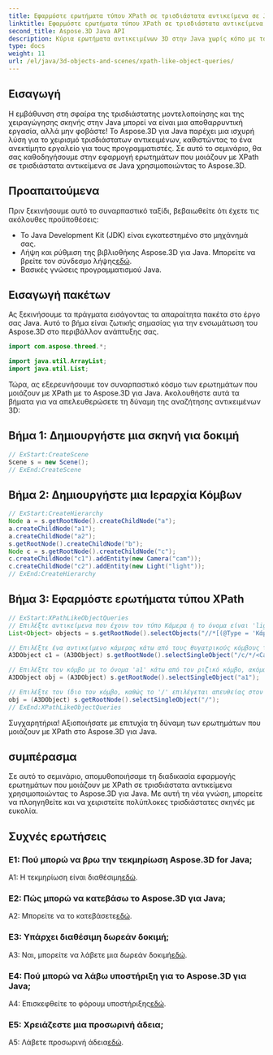 ```yaml
---
title: Εφαρμόστε ερωτήματα τύπου XPath σε τρισδιάστατα αντικείμενα σε Java
linktitle: Εφαρμόστε ερωτήματα τύπου XPath σε τρισδιάστατα αντικείμενα σε Java
second_title: Aspose.3D Java API
description: Κύρια ερωτήματα αντικειμένων 3D στην Java χωρίς κόπο με το Aspose.3D. Εφαρμόστε ερωτήματα τύπου XPath, χειριστείτε σκηνές και αναβαθμίστε την τρισδιάστατη ανάπτυξή σας.
type: docs
weight: 11
url: /el/java/3d-objects-and-scenes/xpath-like-object-queries/
---
```

## Εισαγωγή

Η εμβάθυνση στη σφαίρα της τρισδιάστατης μοντελοποίησης και της χειραγώγησης σκηνής στην Java μπορεί να είναι μια αποθαρρυντική εργασία, αλλά μην φοβάστε! Το Aspose.3D για Java παρέχει μια ισχυρή λύση για το χειρισμό τρισδιάστατων αντικειμένων, καθιστώντας το ένα ανεκτίμητο εργαλείο για τους προγραμματιστές. Σε αυτό το σεμινάριο, θα σας καθοδηγήσουμε στην εφαρμογή ερωτημάτων που μοιάζουν με XPath σε τρισδιάστατα αντικείμενα σε Java χρησιμοποιώντας το Aspose.3D.

## Προαπαιτούμενα

Πριν ξεκινήσουμε αυτό το συναρπαστικό ταξίδι, βεβαιωθείτε ότι έχετε τις ακόλουθες προϋποθέσεις:

- Το Java Development Kit (JDK) είναι εγκατεστημένο στο μηχάνημά σας.
-  Λήψη και ρύθμιση της βιβλιοθήκης Aspose.3D για Java. Μπορείτε να βρείτε τον σύνδεσμο λήψης[εδώ](https://releases.aspose.com/3d/java/).
- Βασικές γνώσεις προγραμματισμού Java.

## Εισαγωγή πακέτων

Ας ξεκινήσουμε τα πράγματα εισάγοντας τα απαραίτητα πακέτα στο έργο σας Java. Αυτό το βήμα είναι ζωτικής σημασίας για την ενσωμάτωση του Aspose.3D στο περιβάλλον ανάπτυξης σας.

```java
import com.aspose.threed.*;

import java.util.ArrayList;
import java.util.List;
```

Τώρα, ας εξερευνήσουμε τον συναρπαστικό κόσμο των ερωτημάτων που μοιάζουν με XPath με το Aspose.3D για Java. Ακολουθήστε αυτά τα βήματα για να απελευθερώσετε τη δύναμη της αναζήτησης αντικειμένων 3D:

## Βήμα 1: Δημιουργήστε μια σκηνή για δοκιμή

```java
// ExStart:CreateScene
Scene s = new Scene();
// ExEnd:CreateScene
```

## Βήμα 2: Δημιουργήστε μια Ιεραρχία Κόμβων

```java
// ExStart:CreateHierarchy
Node a = s.getRootNode().createChildNode("a");
a.createChildNode("a1");
a.createChildNode("a2");
s.getRootNode().createChildNode("b");
Node c = s.getRootNode().createChildNode("c");
c.createChildNode("c1").addEntity(new Camera("cam"));
c.createChildNode("c2").addEntity(new Light("light"));
// ExEnd:CreateHierarchy
```

## Βήμα 3: Εφαρμόστε ερωτήματα τύπου XPath

```java
// ExStart:XPathLikeObjectQueries
// Επιλέξτε αντικείμενα που έχουν τον τύπο Κάμερα ή το όνομα είναι 'light' ανεξάρτητα από τη θέση τους.
List<Object> objects = s.getRootNode().selectObjects("//*[(@Type = 'Κάμερα') ή (@Name = 'φως')]");

// Επιλέξτε ένα αντικείμενο κάμερας κάτω από τους θυγατρικούς κόμβους του κόμβου με το όνομα 'c' κάτω από τον ριζικό κόμβο
A3DObject c1 = (A3DObject) s.getRootNode().selectSingleObject("/c/*/<Camera>");

// Επιλέξτε τον κόμβο με το όνομα 'a1' κάτω από τον ριζικό κόμβο, ακόμα κι αν ο 'a1' δεν είναι απευθείας θυγατρικός κόμβος
A3DObject obj = (A3DObject) s.getRootNode().selectSingleObject("a1");

// Επιλέξτε τον ίδιο τον κόμβο, καθώς το '/' επιλέγεται απευθείας στον ριζικό κόμβο
obj = (A3DObject) s.getRootNode().selectSingleObject("/");
// ExEnd:XPathLikeObjectQueries
```

Συγχαρητήρια! Αξιοποιήσατε με επιτυχία τη δύναμη των ερωτημάτων που μοιάζουν με XPath στο Aspose.3D για Java.

## συμπέρασμα

Σε αυτό το σεμινάριο, απομυθοποιήσαμε τη διαδικασία εφαρμογής ερωτημάτων που μοιάζουν με XPath σε τρισδιάστατα αντικείμενα χρησιμοποιώντας το Aspose.3D για Java. Με αυτή τη νέα γνώση, μπορείτε να πλοηγηθείτε και να χειριστείτε πολύπλοκες τρισδιάστατες σκηνές με ευκολία.

## Συχνές ερωτήσεις

### Ε1: Πού μπορώ να βρω την τεκμηρίωση Aspose.3D for Java;

 A1: Η τεκμηρίωση είναι διαθέσιμη[εδώ](https://reference.aspose.com/3d/java/).

### Ε2: Πώς μπορώ να κατεβάσω το Aspose.3D για Java;

 A2: Μπορείτε να το κατεβάσετε[εδώ](https://releases.aspose.com/3d/java/).

### Ε3: Υπάρχει διαθέσιμη δωρεάν δοκιμή;

 A3: Ναι, μπορείτε να λάβετε μια δωρεάν δοκιμή[εδώ](https://releases.aspose.com/).

### Ε4: Πού μπορώ να λάβω υποστήριξη για το Aspose.3D για Java;

 A4: Επισκεφθείτε το φόρουμ υποστήριξης[εδώ](https://forum.aspose.com/c/3d/18).

### Ε5: Χρειάζεστε μια προσωρινή άδεια;

 A5: Λάβετε προσωρινή άδεια[εδώ](https://purchase.aspose.com/temporary-license/).